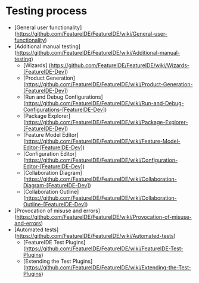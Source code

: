 # Testing process

* [General user functionality] (https://github.com/FeatureIDE/FeatureIDE/wiki/General-user-functionality)
* [Additional manual testing] (https://github.com/FeatureIDE/FeatureIDE/wiki/Additional-manual-testing)
	* [Wizards] (https://github.com/FeatureIDE/FeatureIDE/wiki/Wizards-[FeatureIDE-Dev])
	* [Product Generation] (https://github.com/FeatureIDE/FeatureIDE/wiki/Product-Generation-[FeatureIDE-Dev])
	* [Run and Debug Configurations] (https://github.com/FeatureIDE/FeatureIDE/wiki/Run-and-Debug-Configurations-[FeatureIDE-Dev])
	* [Package Explorer] (https://github.com/FeatureIDE/FeatureIDE/wiki/Package-Explorer-[FeatureIDE-Dev])
	* [Feature Model Editor] (https://github.com/FeatureIDE/FeatureIDE/wiki/Feature-Model-Editor-[FeatureIDE-Dev])
	* [Configuration Editor] (https://github.com/FeatureIDE/FeatureIDE/wiki/Configuration-Editor-[FeatureIDE-Dev])
	* [Collaboration Diagram] (https://github.com/FeatureIDE/FeatureIDE/wiki/Collaboration-Diagram-[FeatureIDE-Dev])
	* [Collaboration Outline] (https://github.com/FeatureIDE/FeatureIDE/wiki/Collaboration-Outline-[FeatureIDE-Dev])
* [Provocation of misuse and errors] (https://github.com/FeatureIDE/FeatureIDE/wiki/Provocation-of-misuse-and-errors)
* [Automated tests] (https://github.com/FeatureIDE/FeatureIDE/wiki/Automated-tests)
	* [FeatureIDE Test Plugins] (https://github.com/FeatureIDE/FeatureIDE/wiki/FeatureIDE-Test-Plugins)
	* [Extending the Test Plugins] (https://github.com/FeatureIDE/FeatureIDE/wiki/Extending-the-Test-Plugins)